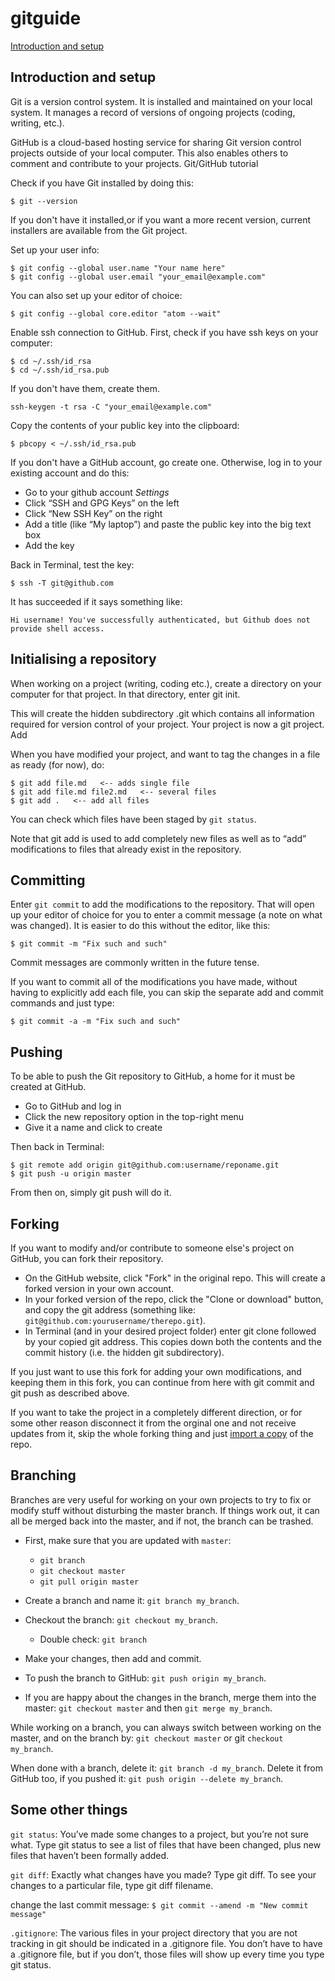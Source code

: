 # gitguide

[Introduction and setup](#introduction-and-setup)

## Introduction and setup
Git is a version control system. It is installed and maintained on your local system. It manages a record of versions of ongoing projects (coding, writing, etc.).

GitHub is a cloud-based hosting service for sharing Git version control projects outside of your local computer. This also enables others to comment and contribute to your projects.
Git/GitHub tutorial

Check if you have Git installed by doing this:

```
$ git --version
```

If you don't have it installed,or if you want a more recent version, current installers are available from the Git project.

Set up your user info:

```
$ git config --global user.name "Your name here"
$ git config --global user.email "your_email@example.com"
```

You can also set up your editor of choice:

```
$ git config --global core.editor "atom --wait"
```

Enable ssh connection to GitHub. First, check if you have ssh keys on your computer:

```
$ cd ~/.ssh/id_rsa
$ cd ~/.ssh/id_rsa.pub
```

If you don't have them, create them.

```
ssh-keygen -t rsa -C "your_email@example.com"
```

Copy the contents of your public key into the clipboard:

```
$ pbcopy < ~/.ssh/id_rsa.pub
```

If you don't have a GitHub account, go create one. Otherwise, log in to your existing account and do this:

- Go to your github account *Settings*
- Click “SSH and GPG Keys” on the left
- Click “New SSH Key” on the right
- Add a title (like “My laptop”) and paste the public key into the big text box
- Add the key

Back in Terminal, test the key:

```
$ ssh -T git@github.com
```

It has succeeded if it says something like:

```
Hi username! You've successfully authenticated, but Github does not provide shell access.
```

## Initialising a repository

When working on a project (writing, coding etc.), create a directory on your computer for that project. In that directory, enter git init.

This will create the hidden subdirectory .git which contains all information required for version control of your project. Your project is now a git project.
Add

When you have modified your project, and want to tag the changes in a file as ready (for now), do:

```
$ git add file.md   <-- adds single file
$ git add file.md file2.md   <-- several files
$ git add .   <-- add all files
```

You can check which files have been staged by `git status`.

Note that git add is used to add completely new files as well as to “add” modifications to files that already exist in the repository.

## Committing

Enter `git commit` to add the modifications to the repository. That will open up your editor of choice for you to enter a commit message (a note on what was changed). It is easier to do this without the editor, like this:

```
$ git commit -m "Fix such and such"
```

Commit messages are commonly written in the future tense.

If you want to commit all of the modifications you have made, without having to explicitly add each file, you can skip the separate add and commit commands and just type:

```
$ git commit -a -m "Fix such and such"
```

## Pushing

To be able to push the Git repository to GitHub, a home for it must be created at GitHub. 

- Go to GitHub and log in
- Click the new repository option in the top-right menu
- Give it a name and click to create

Then back in Terminal:

```
$ git remote add origin git@github.com:username/reponame.git
$ git push -u origin master
```

From then on, simply git push will do it.

## Forking

If you want to modify and/or contribute to someone else's project on GitHub, you can fork their repository.

- On the GitHub website, click "Fork" in the original repo. This will create a forked version in your own account.
- In your forked version of the repo, click the "Clone or download" button, and copy the git address (something like: `git@github.com:yourusername/therepo.git`).
- In Terminal (and in your desired project folder) enter git clone followed by your copied git address. This copies down both the contents and the commit history (i.e. the hidden git subdirectory).

If you just want to use this fork for adding your own modifications, and keeping them in this fork, you can continue from here with git commit and git push as described above.

If you want to take the project in a completely different direction, or for some other reason disconnect it from the orginal one and not receive updates from it, skip the whole forking thing and just [import a copy](https://docs.github.com/en/free-pro-team@latest/github/importing-your-projects-to-github/importing-a-repository-with-github-importer) of the repo.

## Branching

Branches are very useful for working on your own projects to try to fix or modify stuff without disturbing the master branch. If things work out, it can all be merged back into the master, and if not, the branch can be trashed.

- First, make sure that you are updated with `master`: 
    - `git branch`
    - `git checkout master`
    - `git pull origin master`

- Create a branch and name it: `git branch my_branch`.
- Checkout the branch: `git checkout my_branch`.
    - Double check: `git branch`
- Make your changes, then add and commit.
- To push the branch to GitHub: `git push origin my_branch`.
- If you are happy about the changes in the branch, merge them into the master: `git checkout master` and then `git merge my_branch`.

While working on a branch, you can always switch between working on the master, and on the branch by: `git checkout master` or git `checkout my_branch`.

When done with a branch, delete it: `git branch -d my_branch`. Delete it from GitHub too, if you pushed it: `git push origin --delete my_branch`.

## Some other things

`git status`: You’ve made some changes to a project, but you’re not sure what. Type git status to see a list of files that have been changed, plus new files that haven’t been formally added.

`git diff`: Exactly what changes have you made? Type git diff. To see your changes to a particular file, type git diff filename.

change the last commit message: `$ git commit --amend -m "New commit message"`

`.gitignore`: The various files in your project directory that you are not tracking in git should be indicated in a .gitignore file. You don’t have to have a .gitignore file, but if you don’t, those files will show up every time you type git status.
